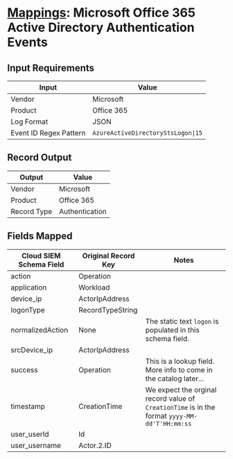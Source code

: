 # [Mappings](README.md): Microsoft Office 365 Active Directory Authentication Events

## Input Requirements

|Input|Value|
|-----|-----|
|Vendor|Microsoft|
|Product|Office 365|
|Log Format|JSON|
|Event ID Regex Pattern|`AzureActiveDirectoryStsLogon\|15`|

## Record Output

|Output|Value|
|------|-----|
|Vendor|Microsoft|
|Product|Office 365|
|Record Type|Authentication|

## Fields Mapped

|Cloud SIEM Schema Field|Original Record Key|Notes|
|-----------------------|-------------------|-----|
|action|Operation||
|application|Workload||
|device_ip|ActorIpAddress||
|logonType|RecordTypeString||
|normalizedAction|None|The static text `logon` is populated in this schema field.|
|srcDevice_ip|ActorIpAddress||
|success|Operation|This is a lookup field. More info to come in the catalog later...|
|timestamp|CreationTime|We expect the orginal record value of `CreationTime` is in the format `yyyy-MM-dd'T'HH:mm:ss`|
|user_userId|Id||
|user_username|Actor.2.ID||

